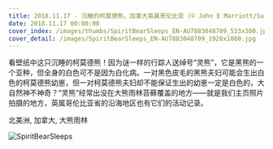 ```yaml
---
title: 2018.11.17 - 沉睡的柯莫德熊，加拿大英属哥伦比亚 (© John E Marriott/SuperStock)
date: 2018.11.17 00:00:00
cover_index: /images/thumbs/SpiritBearSleeps_EN-AU7883048709_533x300.jpg
cover_detail: /images/SpiritBearSleeps_EN-AU7883048709_1920x1080.jpg
---
```


看壁纸中这只沉睡的柯莫德熊！因为谜一样的行踪人送绰号“灵熊”，它是黑熊的一个亚种，但全身的白色可不是因为白化病。一对黑色皮毛的黑熊夫妇可能会生出白色的柯莫德熊幼崽，但一对柯莫德熊夫妇却不能保证生出的幼崽一定是白色的，大自然神不神奇？“灵熊”经常出没在大熊雨林苔藓覆盖的地方——就是我们主页照片拍摄的地方，英属哥伦比亚省的沿海地区也有它们的活动记录。

北美洲, 加拿大, 大熊雨林

![SpiritBearSleeps](/images/SpiritBearSleeps_EN-AU7883048709_1920x1080.jpg)
